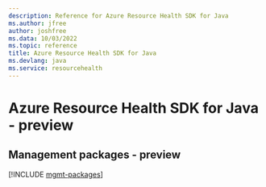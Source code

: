 ```yaml
---
description: Reference for Azure Resource Health SDK for Java
ms.author: jfree
author: joshfree
ms.data: 10/03/2022
ms.topic: reference
title: Azure Resource Health SDK for Java
ms.devlang: java
ms.service: resourcehealth
---
```

# Azure Resource Health SDK for Java - preview

## Management packages - preview
[!INCLUDE [mgmt-packages](resource-health-mgmt-index.md)]